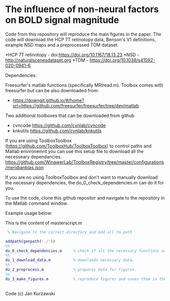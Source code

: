 # The influence of non-neural factors on BOLD signal magnitude
Code from this repository will reproduce the main figures in the paper.
The code will download the HCP 7T retinotopy data, Benson's V1 definitions, example NSD maps and a preprocessed TDM dataset. 

*HCP 7T retinotopy - doi:https://doi.org/10.1167/18.13.23
*NSD               - http://naturalscenesdataset.org
*TDM               - https://doi.org/10.1038/s41592-020-0941-6

Dependencies:

Freesurfer's matlab functions (specifically MRIread.m). Toolbox comes with freesurfer
but can be also downloaded from:

* https://downgit.github.io/#/home?url=https://github.com/freesurfer/freesurfer/tree/dev/matlab

Two additional toolboxes that can be downloaded from github

* cvncode https://github.com/cvnlab/cvncode
* knkutils https://github.com/cvnlab/knkutils

If you are using ToolboxToolbox (https://github.com/ToolboxHub/ToolboxToolbox) to control paths and Matlab environemnt you can use this setup file to download all the necesseary dependancies.
https://github.com/WinawerLab/ToolboxRegistry/tree/master/configurations/meridianbias.json


If you are no using ToolboxToolbox and don't want to manually download the necessary dependencies, the do_0_check_dependencies.m can do it for you.

To use the code, clone this github repositor and navigate to the repository in the Matlab command window.

Example usage below:

This is the content of masterscript.m

``` Matlab
 % Navigate to the correct directory and add all to path

addpath(genpath('./'))
%%
do_0_check_dependencies.m     % check if all the necessary functions are in the path.
%%
do_1_download_data.m          % downloads necessary data.
%%
do_2_preprocess.m             % prepares data for figures.
%%
do_3_make_figures.m           % reproduce figures and saves them in the newly created "figures" directory.
 
``` 
 
 
Code (c) Jan Kurzawski

